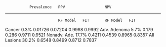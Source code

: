                Prevalence   PPV                  NPV               
-------------  -----------  ---------  --------  ---------  -------
                            RF Model   FIT       RF Model   FIT    
Cancer         0.3%         0.01726    0.07204   0.9998     0.9992 
Adv. Adenoma   5.7%         0.179      0.286     0.9711     0.9521 
Nonadv. Ade.   17.7%        0.4211     0.4539    0.8965     0.8357 
All Lesions    30.2%        0.6548     0.8499    0.8712     0.7837 
